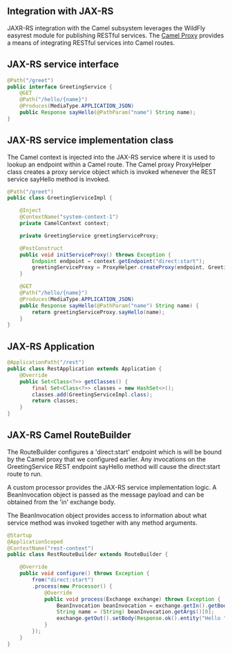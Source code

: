 ## Integration with JAX-RS
JAXR-RS integration with the Camel subsystem leverages the WildFly easyrest module for publishing RESTful services. The [Camel Proxy](http://camel.apache.org/using-camelproxy.html) provides a means of integrating RESTful services into Camel routes.

## JAX-RS service interface
```java
@Path("/greet")
public interface GreetingService {
    @GET
    @Path("/hello/{name}")
    @Produces(MediaType.APPLICATION_JSON)
    public Response sayHello(@PathParam("name") String name);
}
```  
## JAX-RS service implementation class
The Camel context is injected into the JAX-RS service where it is used to lookup an endpoint within a Camel route. The Camel proxy ProxyHelper class creates a proxy service object which is invoked whenever the REST service sayHello method is invoked.

```java  
@Path("/greet")
public class GreetingServiceImpl {

    @Inject
    @ContextName("system-context-1")
    private CamelContext context;

    private GreetingService greetingServiceProxy;

    @PostConstruct
    public void initServiceProxy() throws Exception {
        Endpoint endpoint = context.getEndpoint("direct:start");
        greetingServiceProxy = ProxyHelper.createProxy(endpoint, GreetingService.class);
    }

    @GET
    @Path("/hello/{name}")
    @Produces(MediaType.APPLICATION_JSON)
    public Response sayHello(@PathParam("name") String name) {
        return greetingServiceProxy.sayHello(name);
    }
}
```

## JAX-RS Application
```java
@ApplicationPath("/rest")
public class RestApplication extends Application {
    @Override
    public Set<Class<?>> getClasses() {
        final Set<Class<?>> classes = new HashSet<>();
        classes.add(GreetingServiceImpl.class);
        return classes;
    }
}
```

## JAX-RS Camel RouteBuilder
The RouteBuilder configures a 'direct:start' endpoint which is will be bound by the Camel proxy that we configured earlier. Any invocations on the GreetingService REST endpoint sayHello method will cause the direct:start route to run.

A custom processor provides the JAX-RS service implementation logic. A BeanInvocation object is passed as the message payload and can be obtained from the 'in' exchange body.

The BeanInvocation object provides access to information about what service method was invoked together with any method arguments. 

```java  
@Startup
@ApplicationScoped
@ContextName("rest-context")
public class RestRouteBuilder extends RouteBuilder {

    @Override
    public void configure() throws Exception {
        from("direct:start")
        .process(new Processor() {
            @Override
            public void process(Exchange exchange) throws Exception {
                BeanInvocation beanInvocation = exchange.getIn().getBody(BeanInvocation.class);
                String name = (String) beanInvocation.getArgs()[0];
                exchange.getOut().setBody(Response.ok().entity("Hello " + name).build());
            }
        });
    }
}
```  
